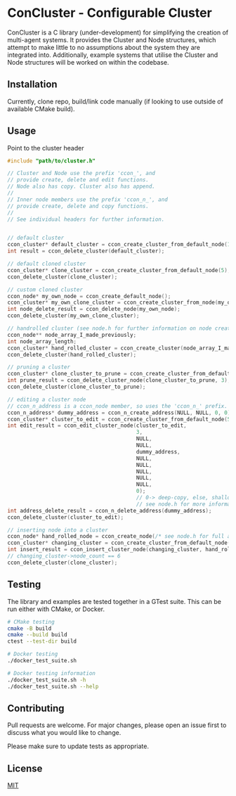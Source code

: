 # ConCluster - Configurable Cluster

ConCluster is a C library (under-development) for simplifying the creation of multi-agent systems.
It provides the Cluster and Node structures, which attempt to make little to no assumptions about the
system they are integrated into. Additionally, example systems that utilise the Cluster and Node
structures will be worked on within the codebase.

## Installation

Currently, clone repo, build/link code manually (if looking to use outside of available CMake build).

## Usage

Point to the cluster header
```c
#include "path/to/cluster.h"

// Cluster and Node use the prefix 'ccon_', and
// provide create, delete and edit functions.
// Node also has copy. Cluster also has append.
//
// Inner node members use the prefix 'ccon_n_', and
// provide create, delete and copy functions.
//
// See individual headers for further information.


// default cluster
ccon_cluster* default_cluster = ccon_create_cluster_from_default_node(1);
int result = ccon_delete_cluster(default_cluster);

// default cloned cluster
ccon_cluster* clone_cluster = ccon_create_cluster_from_default_node(5);
ccon_delete_cluster(clone_cluster);

// custom cloned cluster
ccon_node* my_own_node = ccon_create_default_node();
ccon_cluster* my_own_clone_cluster = ccon_create_cluster_from_node(my_own_node, 5);
int node_delete_result = ccon_delete_node(my_own_node);
ccon_delete_cluster(my_own_clone_cluster);

// handrolled cluster (see node.h for further information on node creation).
ccon_node** node_array_I_made_previously;
int node_array_length;
ccon_cluster* hand_rolled_cluster = ccon_create_cluster(node_array_I_made_previously, node_array_length);
ccon_delete_cluster(hand_rolled_cluster);

// pruning a cluster
ccon_cluster* clone_cluster_to_prune = ccon_create_cluster_from_default_node(5);
int prune_result = ccon_delete_cluster_node(clone_cluster_to_prune, 3); // give index
ccon_delete_cluster(clone_cluster_to_prune);

// editing a cluster node
// ccon_n_address is a ccon_node member, so uses the 'ccon_n_' prefix.
ccon_n_address* dummy_address = ccon_n_create_address(NULL, NULL, 0, 0);
ccon_cluster* cluster_to_edit = ccon_create_cluster_from_default_node(5);
int edit_result = ccon_edit_cluster_node(cluster_to_edit,
                                         3,
                                         NULL,
                                         NULL,
                                         dummy_address,
                                         NULL,
                                         NULL,
                                         NULL,
                                         NULL,
                                         NULL,
                                         0);
                                         // 0-> deep-copy, else, shallow
                                         // see node.h for more information on edit procedure
int address_delete_result = ccon_n_delete_address(dummy_address);
ccon_delete_cluster(cluster_to_edit);

// inserting node into a cluster
ccon_node* hand_rolled_node = ccon_create_node(/* see node.h for full args */);
ccon_cluster* changing_cluster = ccon_create_cluster_from_default_node(5);
int insert_result = ccon_insert_cluster_node(changing_cluster, hand_rolled_node, 3 /* index */);
// changing_cluster->node_count == 6
ccon_delete_cluster(clone_cluster);
```

## Testing

The library and examples are tested together in a GTest suite. This can be run either with CMake,
or Docker.

```bash
# CMake testing
cmake -B build
cmake --build build
ctest --test-dir build

# Docker testing
./docker_test_suite.sh

# Docker testing information
./docker_test_suite.sh -h
./docker_test_suite.sh --help
```

## Contributing

Pull requests are welcome. For major changes, please open an issue first
to discuss what you would like to change.

Please make sure to update tests as appropriate.

## License

[MIT](https://choosealicense.com/licenses/mit/)
